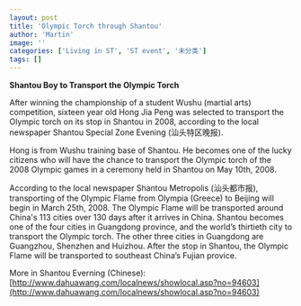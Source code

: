 ```yaml
---
layout: post
title: 'Olympic Torch through Shantou'
author: 'Martin'
image: ''
categories: ['Living in ST', 'ST event', '未分类']
tags: []
---
```


**Shantou Boy to Transport the Olympic Torch**

After winning the championship of a student Wushu (martial arts) competition, sixteen year old Hong Jia Peng was selected to transport the Olympic torch on its stop in Shantou in 2008, according to the local newspaper Shantou Special Zone Evening (汕头特区晚报).

Hong is from Wushu training base of Shantou. He becomes one of the lucky citizens who will have the chance to transport the Olympic torch of the 2008 Olympic games in a ceremony held in Shantou on May 10th, 2008.

According to the local newspaper Shantou Metropolis (汕头都市报), transporting of the Olympic Flame from Olympia (Greece) to Beijing will begin in March 25th, 2008. The Olympic Flame will be transported around China's 113 cities over 130 days after it arrives in China. Shantou becomes one of the four cities in Guangdong province, and the world’s thirtieth city to transport the Olympic torch. The other three cities in Guangdong are Guangzhou, Shenzhen and Huizhou. After the stop in Shantou, the Olympic Flame will be transported to southeast China’s Fujian provice.

More in Shantou Everning (Chinese):<br>
[http://www.dahuawang.com/localnews/showlocal.asp?no=94603](http://www.dahuawang.com/localnews/showlocal.asp?no=94603)
